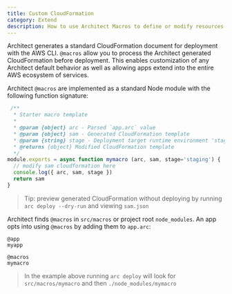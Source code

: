 ```yaml
---
title: Custom CloudFormation
category: Extend
description: How to use Architect Macros to define or modify resources with CloudFormation
---
```


Architect generates a standard CloudFormation document for deployment with the AWS CLI. `@macros` allow you to process the Architect generated CloudFormation before deployment. This enables customization of any Architect default behavior as well as allowing apps extend into the entire AWS ecosystem of services.

Architect `@macros` are implemented as a standard Node module with the following function signature:

```javascript
 /**
  * Starter macro template
  *
  * @param {object} arc - Parsed `app.arc` value
  * @param {object} sam - Generated CloudFormation template
  * @param {string} stage - Deployment target runtime environment 'staging' or 'production'
  * @returns {object} Modified CloudFormation template
  */
module.exports = async function mymacro (arc, sam, stage='staging') {
  // modify sam cloudformation here
  console.log({ arc, sam, stage })
  return sam
}
```

> Tip: preview generated CloudFormation without deploying by running `arc deploy --dry-run` and viewing `sam.json`

Architect finds `@macros` in `src/macros` or project root `node_modules`. An app opts into using `@macros` by adding them to `app.arc`:

```arc
@app
myapp

@macros
mymacro
```

> In the example above running `arc deploy` will look for `src/macros/mymacro` and then `./node_modules/mymacro`
